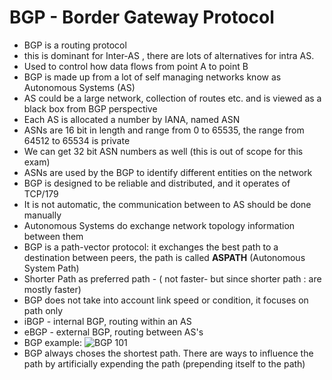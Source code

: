 # BGP - Border Gateway Protocol

- BGP is a routing protocol
- this is dominant for Inter-AS , there are lots of alternatives for intra AS.
- Used to control how data flows from point A to point B
- BGP is made up from a lot of self managing networks know as Autonomous Systems (AS)
- AS could be a large network, collection of routes etc. and is viewed as a black box from BGP perspective
- Each AS is allocated a number by IANA, named ASN
- ASNs are 16 bit in length and range from 0 to 65535, the range from 64512 to 65534 is private
- We can get 32 bit ASN numbers as well (this is out of scope for this exam)
- ASNs are used by the BGP to identify different entities on the network
- BGP is designed to be reliable and distributed, and it operates of TCP/179
- It is not automatic, the communication between to AS should be done manually
- Autonomous Systems do exchange network topology information between them
- BGP is a path-vector protocol: it exchanges the best path to a destination between peers, the path is called **ASPATH** (Autonomous System Path)
- Shorter Path as preferred path - ( not faster- but since shorter path : are mostly faster)
- BGP does not take into account link speed or condition, it focuses on path only
- iBGP - internal BGP, routing within an AS
- eBGP - external BGP, routing between AS's
- BGP example:
    ![BGP 101](images/BorderGatewayProtocol101.png)
- BGP always choses the shortest path. There are ways to influence the path by artificially expending the path (prepending itself to the path)
